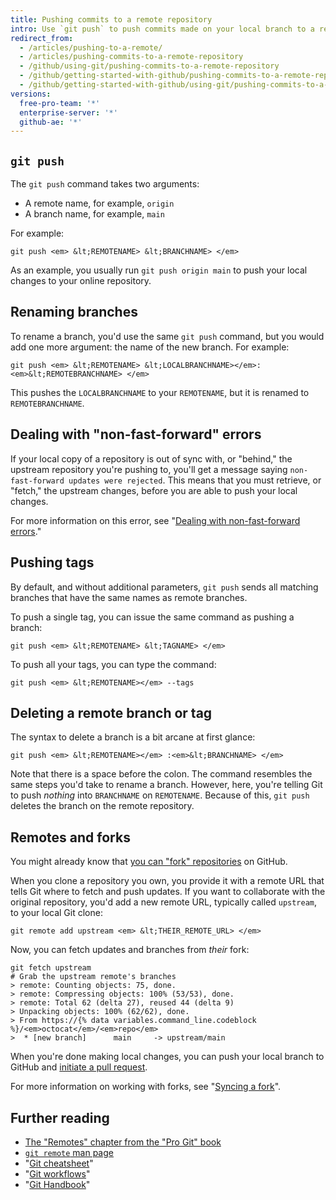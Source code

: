 ```yaml
---
title: Pushing commits to a remote repository
intro: Use `git push` to push commits made on your local branch to a remote repository.
redirect_from:
  - /articles/pushing-to-a-remote/
  - /articles/pushing-commits-to-a-remote-repository
  - /github/using-git/pushing-commits-to-a-remote-repository
  - /github/getting-started-with-github/pushing-commits-to-a-remote-repository
  - /github/getting-started-with-github/using-git/pushing-commits-to-a-remote-repository
versions:
  free-pro-team: '*'
  enterprise-server: '*'
  github-ae: '*'
---
```

## `git push`
The `git push` command takes two arguments:

* A remote name, for example, `origin`
* A branch name, for example, `main`

For example:

```shell
git push <em> &lt;REMOTENAME> &lt;BRANCHNAME> </em>
```

As an example, you usually run `git push origin main` to push your local changes
to your online repository.

## Renaming branches

To rename a branch, you'd use the same `git push` command, but you would add
one more argument: the name of the new branch. For example:

```shell
git push <em> &lt;REMOTENAME> &lt;LOCALBRANCHNAME></em>:<em>&lt;REMOTEBRANCHNAME> </em>
```

This pushes the `LOCALBRANCHNAME` to your `REMOTENAME`, but it is renamed to `REMOTEBRANCHNAME`.

## Dealing with "non-fast-forward" errors

If your local copy of a repository is out of sync with, or "behind," the upstream
repository you're pushing to, you'll get a message saying `non-fast-forward updates were rejected`.
This means that you must retrieve, or "fetch," the upstream changes, before
you are able to push your local changes.

For more information on this error, see "[Dealing with non-fast-forward errors](/github/getting-started-with-github/dealing-with-non-fast-forward-errors)."

## Pushing tags

By default, and without additional parameters, `git push` sends all matching branches
that have the same names as remote branches.

To push a single tag, you can issue the same command as pushing a branch:

```shell
git push <em> &lt;REMOTENAME> &lt;TAGNAME> </em>
```

To push all your tags, you can type the command:

```shell
git push <em> &lt;REMOTENAME></em> --tags
```

## Deleting a remote branch or tag

The syntax to delete a branch is a bit arcane at first glance:

```shell
git push <em> &lt;REMOTENAME></em> :<em>&lt;BRANCHNAME> </em>
```

Note that there is a space before the colon. The command resembles the same steps
you'd take to rename a branch. However, here, you're telling Git to push _nothing_
into `BRANCHNAME` on `REMOTENAME`. Because of this, `git push` deletes the branch
on the remote repository.

## Remotes and forks

You might already know that [you can "fork" repositories](https://guides.github.com/overviews/forking/) on GitHub.

When you clone a repository you own, you provide it with a remote URL that tells
Git where to fetch and push updates. If you want to collaborate with the original
repository, you'd add a new remote URL, typically called `upstream`, to
your local Git clone:

```shell
git remote add upstream <em> &lt;THEIR_REMOTE_URL> </em>
```

Now, you can fetch updates and branches from *their* fork:

```shell
git fetch upstream
# Grab the upstream remote's branches
> remote: Counting objects: 75, done.
> remote: Compressing objects: 100% (53/53), done.
> remote: Total 62 (delta 27), reused 44 (delta 9)
> Unpacking objects: 100% (62/62), done.
> From https://{% data variables.command_line.codeblock %}/<em>octocat</em>/<em>repo</em>
>  * [new branch]      main     -> upstream/main
```

When you're done making local changes, you can push your local branch to GitHub
and [initiate a pull request](/articles/about-pull-requests).

For more information on working with forks, see "[Syncing a fork](/articles/syncing-a-fork)".

## Further reading

- [The "Remotes" chapter from the "Pro Git" book](https://git-scm.com/book/ch5-2.html)
- [`git remote` man page](https://git-scm.com/docs/git-remote.html)
- "[Git cheatsheet](/articles/git-cheatsheet)"
- "[Git workflows](/github/getting-started-with-github/git-workflows)"
- "[Git Handbook](https://guides.github.com/introduction/git-handbook/)"
